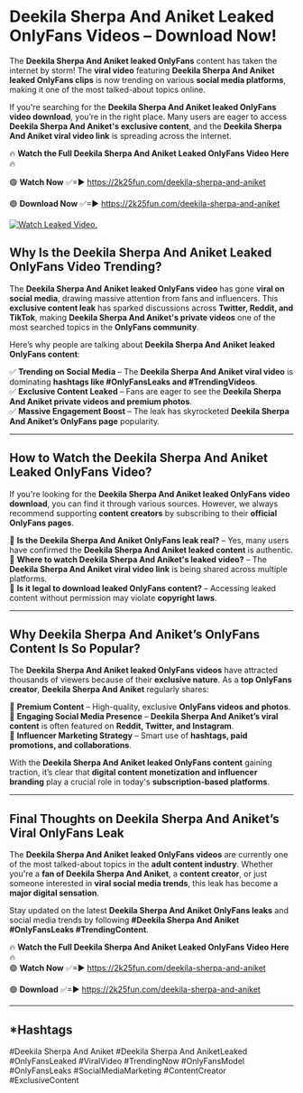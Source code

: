 # Deekila Sherpa And Aniket Leaked OnlyFans Videos – Download Now!

The **Deekila Sherpa And Aniket leaked OnlyFans** content has taken the internet by storm! The **viral video** featuring **Deekila Sherpa And Aniket leaked OnlyFans clips** is now trending on various **social media platforms**, making it one of the most talked-about topics online.  

If you're searching for the **Deekila Sherpa And Aniket leaked OnlyFans video download**, you’re in the right place. Many users are eager to access **Deekila Sherpa And Aniket's exclusive content**, and the **Deekila Sherpa And Aniket viral video link** is spreading across the internet.  

🔥 **Watch the Full Deekila Sherpa And Aniket Leaked OnlyFans Video Here** 🔥  

🟢 **Watch Now** ✅=► https://2k25fun.com/deekila-sherpa-and-aniket

🟢 **Download Now** ✅=► https://2k25fun.com/deekila-sherpa-and-aniket

[![Watch Leaked Video.](https://miro.medium.com/v2/resize:fit:828/format:webp/1*cilzJN44JGOrTw9NJCrNHA.gif "Watch Leaked Video")](https://2k25fun.com/deekila-sherpa-and-aniket)

## **Why Is the Deekila Sherpa And Aniket Leaked OnlyFans Video Trending?**  

The **Deekila Sherpa And Aniket leaked OnlyFans video** has gone **viral on social media**, drawing massive attention from fans and influencers. This **exclusive content leak** has sparked discussions across **Twitter, Reddit, and TikTok**, making **Deekila Sherpa And Aniket's private videos** one of the most searched topics in the **OnlyFans community**.  

Here’s why people are talking about **Deekila Sherpa And Aniket leaked OnlyFans content**:  

✅ **Trending on Social Media** – The **Deekila Sherpa And Aniket viral video** is dominating **hashtags like #OnlyFansLeaks and #TrendingVideos**.  
✅ **Exclusive Content Leaked** – Fans are eager to see the **Deekila Sherpa And Aniket private videos and premium photos**.  
✅ **Massive Engagement Boost** – The leak has skyrocketed **Deekila Sherpa And Aniket’s OnlyFans page** popularity.  

---

## **How to Watch the Deekila Sherpa And Aniket Leaked OnlyFans Video?**  

If you're looking for the **Deekila Sherpa And Aniket leaked OnlyFans video download**, you can find it through various sources. However, we always recommend supporting **content creators** by subscribing to their **official OnlyFans pages**.  

🔹 **Is the Deekila Sherpa And Aniket OnlyFans leak real?** – Yes, many users have confirmed the **Deekila Sherpa And Aniket leaked content** is authentic.  
🔹 **Where to watch Deekila Sherpa And Aniket's leaked video?** – The **Deekila Sherpa And Aniket viral video link** is being shared across multiple platforms.  
🔹 **Is it legal to download leaked OnlyFans content?** – Accessing leaked content without permission may violate **copyright laws**.  

---

## **Why Deekila Sherpa And Aniket’s OnlyFans Content Is So Popular?**  

The **Deekila Sherpa And Aniket leaked OnlyFans videos** have attracted thousands of viewers because of their **exclusive nature**. As a **top OnlyFans creator**, **Deekila Sherpa And Aniket** regularly shares:  

📌 **Premium Content** – High-quality, exclusive **OnlyFans videos and photos**.  
📌 **Engaging Social Media Presence** – **Deekila Sherpa And Aniket’s viral content** is often featured on **Reddit, Twitter, and Instagram**.  
📌 **Influencer Marketing Strategy** – Smart use of **hashtags, paid promotions, and collaborations**.  

With the **Deekila Sherpa And Aniket leaked OnlyFans content** gaining traction, it’s clear that **digital content monetization and influencer branding** play a crucial role in today's **subscription-based platforms**.  

---

## **Final Thoughts on Deekila Sherpa And Aniket’s Viral OnlyFans Leak**  

The **Deekila Sherpa And Aniket leaked OnlyFans videos** are currently one of the most talked-about topics in the **adult content industry**. Whether you're a **fan of Deekila Sherpa And Aniket**, a **content creator**, or just someone interested in **viral social media trends**, this leak has become a **major digital sensation**.  

Stay updated on the latest **Deekila Sherpa And Aniket OnlyFans leaks** and social media trends by following **#Deekila Sherpa And Aniket #OnlyFansLeaks #TrendingContent**.  

🔥 **Watch the Full Deekila Sherpa And Aniket Leaked OnlyFans Video Here** 🔥  
🟢 **Watch Now** ✅=► https://2k25fun.com/deekila-sherpa-and-aniket

🟢 **Download** ✅=► https://2k25fun.com/deekila-sherpa-and-aniket

---

## *Hashtags
#Deekila Sherpa And Aniket #Deekila Sherpa And AniketLeaked #OnlyFansLeaked #ViralVideo #TrendingNow #OnlyFansModel #OnlyFansLeaks #SocialMediaMarketing #ContentCreator #ExclusiveContent  